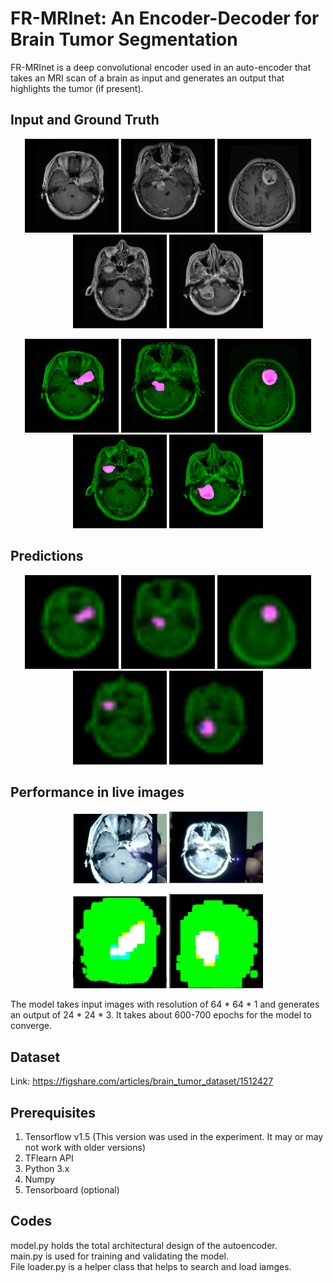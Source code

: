 # FR-MRInet: An Encoder-Decoder for Brain Tumor Segmentation

FR-MRInet is a deep convolutional encoder used in an auto-encoder that takes an MRI scan of a brain as input and generates an output that highlights the tumor (if present).   
## Input and Ground Truth
<p align="center">
  <img src="ROI/input1.png" width="150"/>
  <img src="ROI/input2.png" width="150"/>
  <img src="ROI/input3.png" width="150"/>
  <img src="ROI/input4.png" width="150"/>
  <img src="ROI/input5.png" width="150"/>
</p>

<p align="center">
  <img src="ROI/ground1.png" width="150"/>
  <img src="ROI/ground2.png" width="150"/>
  <img src="ROI/ground3.png" width="150"/>
  <img src="ROI/ground4.png" width="150"/>
  <img src="ROI/ground5.png" width="150"/>
</p>

## Predictions
<p align="center">
  <img src="ROI/0.png" width="150"/>
  <img src="ROI/92.png" width="150"/>
  <img src="ROI/63.png" width="150"/>
  <img src="ROI/27.png" width="150"/>
  <img src="ROI/120.png" width="150"/>
</p>

## Performance in live images
<p align="center">
  <img src="ROI/RawIn1.png" width="150"/>
  <img src="ROI/RawIn2.png" width="150"/>
</p>
<p align="center">
  <img src="ROI/RawOut1.png" width="150"/>
  <img src="ROI/RawOut2.png" width="150"/>
</p>



The model takes input images with resolution of 64 * 64 * 1 and generates an output of 24 * 24 * 3. It takes about 600-700 epochs for 
the model to converge.   

## Dataset 
Link: https://figshare.com/articles/brain_tumor_dataset/1512427

## Prerequisites
1. Tensorflow v1.5 (This version was used in the experiment. It may or may not work with older versions)
2. TFlearn API
3. Python 3.x 
4. Numpy
5. Tensorboard (optional)

## Codes
model.py holds the total architectural design of the autoencoder.   
main.py is used for training and validating the model.  
File loader.py is a helper class that helps to search and load iamges.
